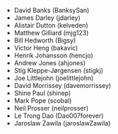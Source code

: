 * David Banks (BanksySan)
* James Darley (jdarley)
* Alistair Dutton (kelveden)
* Matthew Gilliard (mjg123)
* Bill Hedworth (Bigsy)
* Victor Heng (bakavic)
* Henrik Johansson (hencjo)
* Andrew Jones (ahjones)
* Stig Kleppe-Jørgensen (stigkj)
* Joe Littlejohn (joelittlejohn)
* David Morrissey (davemorrissey)
* Shine Paul (shinep)
* Mark Pope (scobal)
* Neil Prosser (neilprosser)
* Le Trong Dao (Dao007forever)
* Jaroslaw Zawila (jaroslawZawila)

